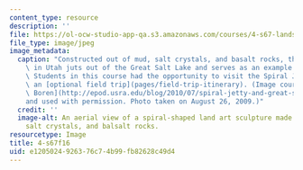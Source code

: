 ```yaml
---
content_type: resource
description: ''
file: https://ol-ocw-studio-app-qa.s3.amazonaws.com/courses/4-s67-landscape-experience-seminar-in-land-art-fall-2016/e1205024926376c74b99fb82628c49d4_4-s67f16.jpg
file_type: image/jpeg
image_metadata:
  caption: "Constructed out of mud, salt crystals, and basalt rocks, the Spiral Jetty\
    \ in Utah juts out of the Great Salt Lake and serves as an example of land art.\
    \ Students in this course had the opportunity to visit the Spiral Jetty during\
    \ an [optional field trip](pages/field-trip-itinerary). (Image courtesy of [Ray\
    \ Boren](http://epod.usra.edu/blog/2010/07/spiral-jetty-and-great-salt-lake.html)\_\
    and used with permission. Photo taken on August 26, 2009.)"
  credit: ''
  image-alt: An aerial view of a spiral-shaped land art sculpture made out of mud,
    salt crystals, and balsalt rocks.
resourcetype: Image
title: 4-s67f16
uid: e1205024-9263-76c7-4b99-fb82628c49d4
---
```

